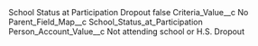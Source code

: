 <?xml version="1.0" encoding="UTF-8"?>
<CustomMetadata xmlns="http://soap.sforce.com/2006/04/metadata" xmlns:xsi="http://www.w3.org/2001/XMLSchema-instance" xmlns:xsd="http://www.w3.org/2001/XMLSchema">
    <label>School Status at Participation Dropout</label>
    <protected>false</protected>
    <values>
        <field>Criteria_Value__c</field>
        <value xsi:type="xsd:string">No</value>
    </values>
    <values>
        <field>Parent_Field_Map__c</field>
        <value xsi:type="xsd:string">School_Status_at_Participation</value>
    </values>
    <values>
        <field>Person_Account_Value__c</field>
        <value xsi:type="xsd:string">Not attending school or H.S. Dropout</value>
    </values>
</CustomMetadata>
